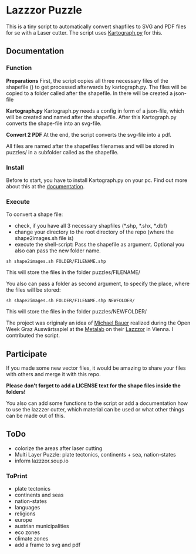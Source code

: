 Lazzzor Puzzle
==============================

This is a tiny script to automatically convert shapfiles to SVG and PDF files for se with a Laser cutter. The script uses [Kartograph.py](http://kartograph.org/docs/kartograph.py/) for this.

## Documentation
### Function
**Preparations**
First, the script copies all three necessary files of the shapefile () to get processed afterwards by kartograph.py. The files will be copied to a folder called after the shapefile. In there will be created a json-file

**Kartograph.py**
Kartograph.py needs a config in form of a json-file, which will be created and named after the shapefile. After this Kartograph.py converts the shape-file into an svg-file.

**Convert 2 PDF**
At the end, the script converts the svg-file into a pdf.

All files are named after the shapefiles filenames and will be stored in puzzles/ in a subfolder called as the shapefile.

### Install
Before to start, you have to install Kartograph.py on your pc. Find out more about this at the [documentation](http://kartograph.org/docs/kartograph.py/).

### Execute
To convert a shape file:
* check, if you have all 3 necessary shapfiles (*.shp, *.shx, *.dbf)
* change your directory to the root directory of the repo (where the shape2images.sh file is)
* execute the shell-script: Pass the shapefile as argument. Optional you also can pass the new folder name.

```shell
sh shape2images.sh FOLDER/FILENAME.shp
```
This will store the files in the folder puzzles/FILENAME/

You also can pass a folder as second argument, to specify the place, where the files will be stored:
```shell
sh shape2images.sh FOLDER/FILENAME.shp NEWFOLDER/
```
This will store the files in the folder puzzles/NEWFOLDER/

The project was originaly an idea of [Michael Bauer](https://twitter.com/mihi_tr) realized during the Open Week Graz Auswärtsspiel at the [Metalab](https://metalab.at/) on their [Lazzzor](http://lazzzor.soup.io/) in Vienna. I contributed the script.

## Participate
If you made some new vector files, it would be amazing to share your files with others and merge it with this repo.

**Please don't forget to add a LICENSE text for the shape files inside the folders!**

You also can add some functions to the script or add a documentation how to use the lazzzer cutter, which material can be used or what other things can be made out of this. 

## ToDo
- colorize the areas after laser cutting
- Multi Layer Puzzle: plate tectonics, continents + sea, nation-states
- inform lazzzor.soup.io

### ToPrint
- plate tectonics
- continents and seas
- nation-states
- languages
- religions
- europe
- austrian municipalities 
- eco zones
- climate zones
- add a frame to svg and pdf

